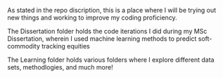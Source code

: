 As stated in the repo discription, this is a place where I will be trying out new things and working to improve my coding proficiency.

The Dissertation folder holds the code iterations I did during my MSc Dissertation, wherein I used machine learning methods to predict soft-commodity tracking equities

The Learning folder holds various folders where I explore different data sets, methodlogies, and much more!
